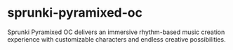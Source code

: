 # sprunki-pyramixed-oc
Sprunki Pyramixed OC delivers an immersive rhythm-based music creation experience with customizable characters and endless creative possibilities.
